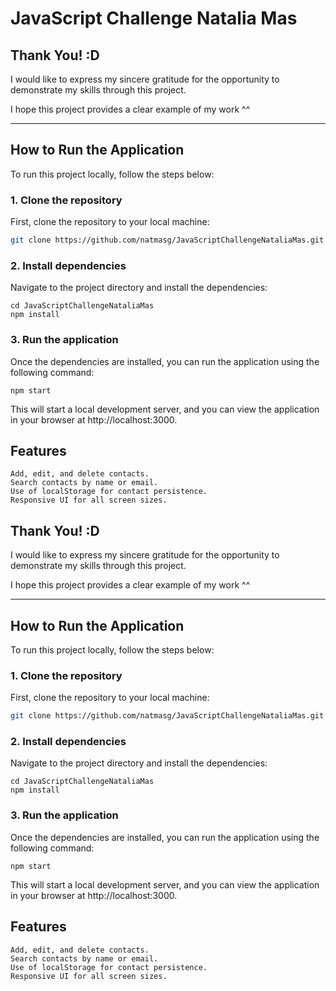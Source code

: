 # JavaScript  Challenge  Natalia  Mas

## Thank You! :D
I would like to express my sincere gratitude for the opportunity to demonstrate my skills through this project. 

I hope this project provides a clear example of my work ^^

---

## How to Run the Application

To run this project locally, follow the steps below:

### 1. Clone the repository
First, clone the repository to your local machine:
```bash
git clone https://github.com/natmasg/JavaScriptChallengeNataliaMas.git

```
### 2. Install dependencies

Navigate to the project directory and install the dependencies:
```
cd JavaScriptChallengeNataliaMas
npm install
```
### 3. Run the application

Once the dependencies are installed, you can run the application using the following command:
```
npm start
```
This will start a local development server, and you can view the application in your browser at http://localhost:3000.

## Features

    Add, edit, and delete contacts.
    Search contacts by name or email.
    Use of localStorage for contact persistence.
    Responsive UI for all screen sizes.


## Thank You! :D
I would like to express my sincere gratitude for the opportunity to demonstrate my skills through this project. 

I hope this project provides a clear example of my work ^^

---

## How to Run the Application

To run this project locally, follow the steps below:

### 1. Clone the repository
First, clone the repository to your local machine:
```bash
git clone https://github.com/natmasg/JavaScriptChallengeNataliaMas.git

```
### 2. Install dependencies

Navigate to the project directory and install the dependencies:
```
cd JavaScriptChallengeNataliaMas
npm install
```
### 3. Run the application

Once the dependencies are installed, you can run the application using the following command:
```
npm start
```
This will start a local development server, and you can view the application in your browser at http://localhost:3000.

## Features

    Add, edit, and delete contacts.
    Search contacts by name or email.
    Use of localStorage for contact persistence.
    Responsive UI for all screen sizes.